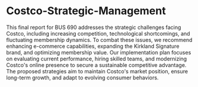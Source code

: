 # Costco-Strategic-Management
This final report for BUS 690 addresses the strategic challenges facing Costco, including increasing competition, technological shortcomings, and fluctuating membership dynamics. To combat these issues, we recommend enhancing e-commerce capabilities, expanding the Kirkland Signature brand, and optimizing membership value. Our implementation plan focuses on evaluating current performance, hiring skilled teams, and modernizing Costco's online presence to secure a sustainable competitive advantage. The proposed strategies aim to maintain Costco's market position, ensure long-term growth, and adapt to evolving consumer behaviors.
